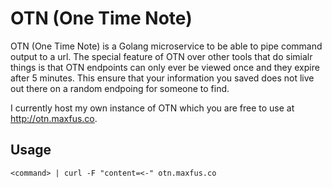 # OTN (One Time Note)

OTN (One Time Note) is a Golang microservice to be able to pipe command output to a url. The special feature of OTN over other tools that do simialr things is that OTN endpoints can only ever be viewed once and they expire after 5 minutes. This ensure that your information you saved does not live out there on a random endpoing for someone to find. 

I currently host my own instance of OTN which you are free to use at http://otn.maxfus.co.
## Usage
`<command> | curl -F "content=<-" otn.maxfus.co`

